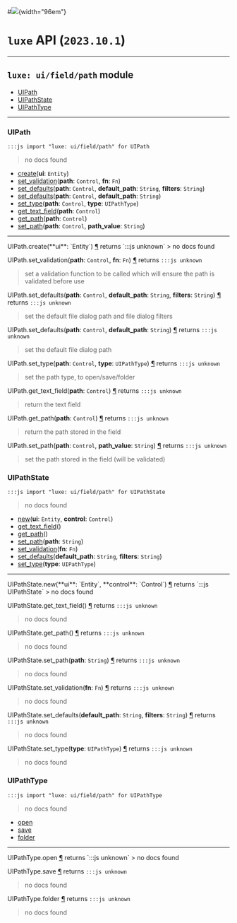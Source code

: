 #![](../../../../../../../../../images/luxe-dark.svg){width="96em"}

# `luxe` API (`2023.10.1`)  


---

## `luxe: ui/field/path` module

- [UIPath](#uipath)   
- [UIPathState](#uipathstate)   
- [UIPathType](#uipathtype)   

---

### UIPath
`:::js import "luxe: ui/field/path" for UIPath`
> no docs found

- [create](#UIPath.create)(**ui**: `Entity`)
- [set_validation](#UIPath.set_validation+2)(**path**: `Control`, **fn**: `Fn`)
- [set_defaults](#UIPath.set_defaults+3)(**path**: `Control`, **default_path**: `String`, **filters**: `String`)
- [set_defaults](#UIPath.set_defaults+2)(**path**: `Control`, **default_path**: `String`)
- [set_type](#UIPath.set_type+2)(**path**: `Control`, **type**: `UIPathType`)
- [get_text_field](#UIPath.get_text_field)(**path**: `Control`)
- [get_path](#UIPath.get_path)(**path**: `Control`)
- [set_path](#UIPath.set_path+2)(**path**: `Control`, **path_value**: `String`)

<hr/>
<endpoint module="luxe: ui/field/path" class="UIPath" signature="create(ui : Entity)"></endpoint>
<signature id="UIPath.create">UIPath.create(**ui**: `Entity`)
<a class="headerlink" href="#UIPath.create" title="Permanent link">¶</a></signature>
<span class='api_ret'>returns</span> `:::js unknown`
> no docs found   

<endpoint module="luxe: ui/field/path" class="UIPath" signature="set_validation(path : Control, fn : Fn)"></endpoint>
<signature id="UIPath.set_validation+2">UIPath.set_validation(**path**: `Control`, **fn**: `Fn`)
<a class="headerlink" href="#UIPath.set_validation+2" title="Permanent link">¶</a></signature>
<span class='api_ret'>returns</span> `:::js unknown`
> set a validation function to be called which will ensure the path is validated before use   

<endpoint module="luxe: ui/field/path" class="UIPath" signature="set_defaults(path : Control, default_path : String, filters : String)"></endpoint>
<signature id="UIPath.set_defaults+3">UIPath.set_defaults(**path**: `Control`, **default_path**: `String`, **filters**: `String`)
<a class="headerlink" href="#UIPath.set_defaults+3" title="Permanent link">¶</a></signature>
<span class='api_ret'>returns</span> `:::js unknown`
> set the default file dialog path and file dialog filters   

<endpoint module="luxe: ui/field/path" class="UIPath" signature="set_defaults(path : Control, default_path : String)"></endpoint>
<signature id="UIPath.set_defaults+2">UIPath.set_defaults(**path**: `Control`, **default_path**: `String`)
<a class="headerlink" href="#UIPath.set_defaults+2" title="Permanent link">¶</a></signature>
<span class='api_ret'>returns</span> `:::js unknown`
> set the default file dialog path   

<endpoint module="luxe: ui/field/path" class="UIPath" signature="set_type(path : Control, type : UIPathType)"></endpoint>
<signature id="UIPath.set_type+2">UIPath.set_type(**path**: `Control`, **type**: `UIPathType`)
<a class="headerlink" href="#UIPath.set_type+2" title="Permanent link">¶</a></signature>
<span class='api_ret'>returns</span> `:::js unknown`
> set the path type, to open/save/folder   

<endpoint module="luxe: ui/field/path" class="UIPath" signature="get_text_field(path : Control)"></endpoint>
<signature id="UIPath.get_text_field">UIPath.get_text_field(**path**: `Control`)
<a class="headerlink" href="#UIPath.get_text_field" title="Permanent link">¶</a></signature>
<span class='api_ret'>returns</span> `:::js unknown`
> return the text field   

<endpoint module="luxe: ui/field/path" class="UIPath" signature="get_path(path : Control)"></endpoint>
<signature id="UIPath.get_path">UIPath.get_path(**path**: `Control`)
<a class="headerlink" href="#UIPath.get_path" title="Permanent link">¶</a></signature>
<span class='api_ret'>returns</span> `:::js unknown`
> return the path stored in the field   

<endpoint module="luxe: ui/field/path" class="UIPath" signature="set_path(path : Control, path_value : String)"></endpoint>
<signature id="UIPath.set_path+2">UIPath.set_path(**path**: `Control`, **path_value**: `String`)
<a class="headerlink" href="#UIPath.set_path+2" title="Permanent link">¶</a></signature>
<span class='api_ret'>returns</span> `:::js unknown`
> set the path stored in the field (will be validated)   

### UIPathState
`:::js import "luxe: ui/field/path" for UIPathState`
> no docs found

- [new](#UIPathState.new+2)(**ui**: `Entity`, **control**: `Control`)
- [get_text_field](#UIPathState.get_text_field)()
- [get_path](#UIPathState.get_path)()
- [set_path](#UIPathState.set_path)(**path**: `String`)
- [set_validation](#UIPathState.set_validation)(**fn**: `Fn`)
- [set_defaults](#UIPathState.set_defaults+2)(**default_path**: `String`, **filters**: `String`)
- [set_type](#UIPathState.set_type)(**type**: `UIPathType`)

<hr/>
<endpoint module="luxe: ui/field/path" class="UIPathState" signature="new(ui : Entity, control : Control)"></endpoint>
<signature id="UIPathState.new+2">UIPathState.new(**ui**: `Entity`, **control**: `Control`)
<a class="headerlink" href="#UIPathState.new+2" title="Permanent link">¶</a></signature>
<span class='api_ret'>returns</span> `:::js UIPathState`
> no docs found   

<endpoint module="luxe: ui/field/path" class="UIPathState" signature="get_text_field()"></endpoint>
<signature id="UIPathState.get_text_field">UIPathState.get_text_field()
<a class="headerlink" href="#UIPathState.get_text_field" title="Permanent link">¶</a></signature>
<span class='api_ret'>returns</span> `:::js unknown`
> no docs found   

<endpoint module="luxe: ui/field/path" class="UIPathState" signature="get_path()"></endpoint>
<signature id="UIPathState.get_path">UIPathState.get_path()
<a class="headerlink" href="#UIPathState.get_path" title="Permanent link">¶</a></signature>
<span class='api_ret'>returns</span> `:::js unknown`
> no docs found   

<endpoint module="luxe: ui/field/path" class="UIPathState" signature="set_path(path : String)"></endpoint>
<signature id="UIPathState.set_path">UIPathState.set_path(**path**: `String`)
<a class="headerlink" href="#UIPathState.set_path" title="Permanent link">¶</a></signature>
<span class='api_ret'>returns</span> `:::js unknown`
> no docs found   

<endpoint module="luxe: ui/field/path" class="UIPathState" signature="set_validation(fn : Fn)"></endpoint>
<signature id="UIPathState.set_validation">UIPathState.set_validation(**fn**: `Fn`)
<a class="headerlink" href="#UIPathState.set_validation" title="Permanent link">¶</a></signature>
<span class='api_ret'>returns</span> `:::js unknown`
> no docs found   

<endpoint module="luxe: ui/field/path" class="UIPathState" signature="set_defaults(default_path : String, filters : String)"></endpoint>
<signature id="UIPathState.set_defaults+2">UIPathState.set_defaults(**default_path**: `String`, **filters**: `String`)
<a class="headerlink" href="#UIPathState.set_defaults+2" title="Permanent link">¶</a></signature>
<span class='api_ret'>returns</span> `:::js unknown`
> no docs found   

<endpoint module="luxe: ui/field/path" class="UIPathState" signature="set_type(type : UIPathType)"></endpoint>
<signature id="UIPathState.set_type">UIPathState.set_type(**type**: `UIPathType`)
<a class="headerlink" href="#UIPathState.set_type" title="Permanent link">¶</a></signature>
<span class='api_ret'>returns</span> `:::js unknown`
> no docs found   

### UIPathType
`:::js import "luxe: ui/field/path" for UIPathType`
> no docs found

- [open](#UIPathType.open)
- [save](#UIPathType.save)
- [folder](#UIPathType.folder)

<hr/>
<endpoint module="luxe: ui/field/path" class="UIPathType" signature="open"></endpoint>
<signature id="UIPathType.open">UIPathType.open
<a class="headerlink" href="#UIPathType.open" title="Permanent link">¶</a></signature>
<span class='api_ret'>returns</span> `:::js unknown`
> no docs found   

<endpoint module="luxe: ui/field/path" class="UIPathType" signature="save"></endpoint>
<signature id="UIPathType.save">UIPathType.save
<a class="headerlink" href="#UIPathType.save" title="Permanent link">¶</a></signature>
<span class='api_ret'>returns</span> `:::js unknown`
> no docs found   

<endpoint module="luxe: ui/field/path" class="UIPathType" signature="folder"></endpoint>
<signature id="UIPathType.folder">UIPathType.folder
<a class="headerlink" href="#UIPathType.folder" title="Permanent link">¶</a></signature>
<span class='api_ret'>returns</span> `:::js unknown`
> no docs found   

